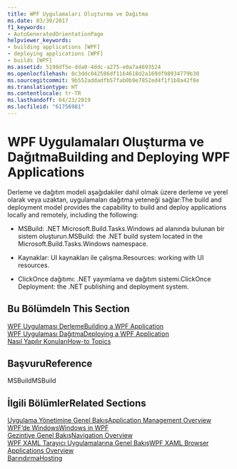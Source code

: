 ```yaml
---
title: WPF Uygulamaları Oluşturma ve Dağıtma
ms.date: 03/30/2017
f1_keywords:
- AutoGeneratedOrientationPage
helpviewer_keywords:
- building applications [WPF]
- deploying applications [WPF]
- builds [WPF]
ms.assetid: 5198df5e-dda0-4ddc-a275-e0a7a4693524
ms.openlocfilehash: 0c3ddc042586df1164618d2a169df98934779b30
ms.sourcegitcommit: 9b552addadfb57fab0b9e7852ed4f1f1b8a42f8e
ms.translationtype: HT
ms.contentlocale: tr-TR
ms.lasthandoff: 04/23/2019
ms.locfileid: "61756981"
---
```

# <a name="building-and-deploying-wpf-applications"></a><span data-ttu-id="0649f-102">WPF Uygulamaları Oluşturma ve Dağıtma</span><span class="sxs-lookup"><span data-stu-id="0649f-102">Building and Deploying WPF Applications</span></span>
<span data-ttu-id="0649f-103">Derleme ve dağıtım modeli aşağıdakiler dahil olmak üzere derleme ve yerel olarak veya uzaktan, uygulamaları dağıtma yeteneği sağlar:</span><span class="sxs-lookup"><span data-stu-id="0649f-103">The build and deployment model provides the capability to build and deploy applications locally and remotely, including the following:</span></span>  
  
- <span data-ttu-id="0649f-104">MSBuild: .NET Microsoft.Build.Tasks.Windows ad alanında bulunan bir sistem oluşturun.</span><span class="sxs-lookup"><span data-stu-id="0649f-104">MSBuild: the .NET build system located in the Microsoft.Build.Tasks.Windows namespace.</span></span>  
  
- <span data-ttu-id="0649f-105">Kaynaklar: UI kaynakları ile çalışma.</span><span class="sxs-lookup"><span data-stu-id="0649f-105">Resources: working with UI resources.</span></span>  
  
- <span data-ttu-id="0649f-106">ClickOnce dağıtımı: .NET yayımlama ve dağıtım sistemi.</span><span class="sxs-lookup"><span data-stu-id="0649f-106">ClickOnce Deployment: the .NET publishing and deployment system.</span></span>  
  
## <a name="in-this-section"></a><span data-ttu-id="0649f-107">Bu Bölümde</span><span class="sxs-lookup"><span data-stu-id="0649f-107">In This Section</span></span>  
 [<span data-ttu-id="0649f-108">WPF Uygulaması Derleme</span><span class="sxs-lookup"><span data-stu-id="0649f-108">Building a WPF Application</span></span>](building-a-wpf-application-wpf.md)  
 [<span data-ttu-id="0649f-109">WPF Uygulaması Dağıtma</span><span class="sxs-lookup"><span data-stu-id="0649f-109">Deploying a WPF Application</span></span>](deploying-a-wpf-application-wpf.md)  
 [<span data-ttu-id="0649f-110">Nasıl Yapılır Konuları</span><span class="sxs-lookup"><span data-stu-id="0649f-110">How-to Topics</span></span>](build-and-deploy-how-to-topics.md)  
  
## <a name="reference"></a><span data-ttu-id="0649f-111">Başvuru</span><span class="sxs-lookup"><span data-stu-id="0649f-111">Reference</span></span>  
 <span data-ttu-id="0649f-112">MSBuild</span><span class="sxs-lookup"><span data-stu-id="0649f-112">MSBuild</span></span>  
  
## <a name="related-sections"></a><span data-ttu-id="0649f-113">İlgili Bölümler</span><span class="sxs-lookup"><span data-stu-id="0649f-113">Related Sections</span></span>  
 [<span data-ttu-id="0649f-114">Uygulama Yönetimine Genel Bakış</span><span class="sxs-lookup"><span data-stu-id="0649f-114">Application Management Overview</span></span>](application-management-overview.md)  
  [<span data-ttu-id="0649f-115">WPF’de Windows</span><span class="sxs-lookup"><span data-stu-id="0649f-115">Windows in WPF</span></span>](windows-in-wpf-applications.md)  
  [<span data-ttu-id="0649f-116">Gezintiye Genel Bakış</span><span class="sxs-lookup"><span data-stu-id="0649f-116">Navigation Overview</span></span>](navigation-overview.md)  
  [<span data-ttu-id="0649f-117">WPF XAML Tarayıcı Uygulamalarına Genel Bakış</span><span class="sxs-lookup"><span data-stu-id="0649f-117">WPF XAML Browser Applications Overview</span></span>](wpf-xaml-browser-applications-overview.md)  
  [<span data-ttu-id="0649f-118">Barındırma</span><span class="sxs-lookup"><span data-stu-id="0649f-118">Hosting</span></span>](hosting-wpf-applications.md)
